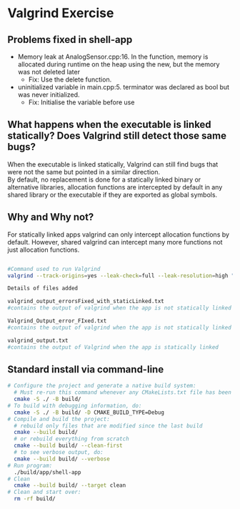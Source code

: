# Valgrind Exercise

## Problems fixed in shell-app
- Memory leak at AnalogSensor.cpp:16. In the function, memory is allocated during runtime on the heap using the new, but the memory was not deleted later
    - Fix: Use the delete function.
- uninitialized variable in main.cpp:5. terminator was declared as bool but was never initialized.
    - Fix: Initialise the variable before use

## What happens when the executable is linked statically?  Does Valgrind still detect those same bugs?
When the executable is linked statically, Valgrind can still find bugs that were not the same but pointed in a similar direction. <br>
By default, no replacement is done for a statically linked binary or alternative libraries, allocation functions are intercepted by default in any shared library or the executable if they are exported as global symbols.

## Why and Why not?
For statically linked apps valgrind can only intercept allocation functions by default. However, shared valgrind can intercept many more functions not just allocation functions.

```bash

#Command used to run Valgrind
valgrind --track-origins=yes --leak-check=full --leak-resolution=high "path to executable"

Details of files added

valgrind_output_errorsFixed_with_staticLinked.txt
#contains the output of valgrind when the app is not statically linked and produces the above two errors

Valgrind_Output_error_FIxed.txt
#contains the output of valgrind when the app is not statically linked and produces no errors

valgrind_output.txt
#contains the output of Valgrind when the app is statically linked

```


## Standard install via command-line
```bash
# Configure the project and generate a native build system:
  # Must re-run this command whenever any CMakeLists.txt file has been changed.
  cmake -S ./ -B build/
# To build with debugging information, do:
  cmake -S ./ -B build/ -D CMAKE_BUILD_TYPE=Debug
# Compile and build the project:
  # rebuild only files that are modified since the last build
  cmake --build build/
  # or rebuild everything from scratch
  cmake --build build/ --clean-first
  # to see verbose output, do:
  cmake --build build/ --verbose
# Run program:
  ./build/app/shell-app
# Clean
  cmake --build build/ --target clean
# Clean and start over:
  rm -rf build/
```
